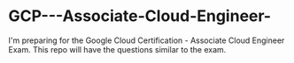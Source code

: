 # GCP---Associate-Cloud-Engineer-
I'm preparing for the Google Cloud Certification - Associate Cloud Engineer Exam. This repo will have the questions similar to the exam.
